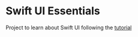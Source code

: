 #  Swift UI Essentials

Project to learn about Swift UI following the [tutorial](https://developer.apple.com/tutorials/swiftui/creating-and-combining-views)

